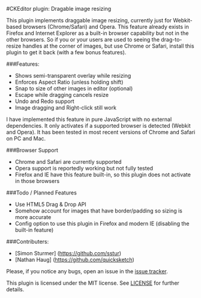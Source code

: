 #CKEditor plugin: Dragable image resizing

This plugin implements draggable image resizing, currently just for Webkit-based browsers (Chrome/Safari) and Opera. This feature already exists in Firefox and Internet Explorer as a built-in browser capability but not in the other browsers. So if you or your users are used to seeing the drag-to-resize handles at the corner of images, but use Chrome or Safari, install this plugin to get it back (with a few bonus features).

###Features:
 * Shows semi-transparent overlay while resizing
 * Enforces Aspect Ratio (unless holding shift)
 * Snap to size of other images in editor (optional)
 * Escape while dragging cancels resize
 * Undo and Redo support
 * Image dragging and Right-click still work

I have implemented this feature in pure JavaScript with no external dependencies. It only activates if a supported browser is detected (Webkit and Opera). It has been tested in most recent versions of Chrome and Safari on PC and Mac.

###Browser Support
 * Chrome and Safari are currently supported
 * Opera support is reportedly working but not fully tested
 * Firefox and IE have this feature built-in, so this plugin does not activate in those browsers

###Todo / Planned Features
 * Use HTML5 Drag & Drop API
 * Somehow account for images that have border/padding so sizing is more accurate
 * Config option to use this plugin in Firefox and modern IE (disabling the built-in feature)

###Contributers:
  * [Simon Sturmer] (https://github.com/sstur)
  * [Nathan Haug] (https://github.com/quicksketch)

Please, if you notice any bugs, open an issue in the [issue tracker](ck-dragresize/issues).

This plugin is licensed under the MIT license. See [LICENSE](ck-dragresize/blob/master/LICENSE) for further details.
